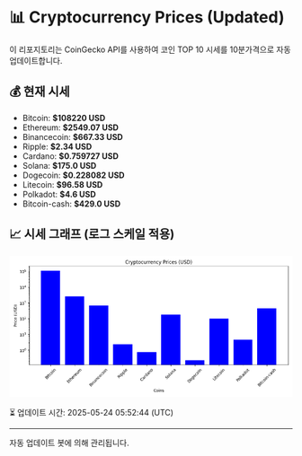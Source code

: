 
# 📊 Cryptocurrency Prices (Updated)

이 리포지토리는 CoinGecko API를 사용하여 코인 TOP 10 시세를 10분가격으로 자동 업데이트합니다.

## 💰 현재 시세
- Bitcoin: **$108220 USD**
- Ethereum: **$2549.07 USD**
- Binancecoin: **$667.33 USD**
- Ripple: **$2.34 USD**
- Cardano: **$0.759727 USD**
- Solana: **$175.0 USD**
- Dogecoin: **$0.228082 USD**
- Litecoin: **$96.58 USD**
- Polkadot: **$4.6 USD**
- Bitcoin-cash: **$429.0 USD**

## 📈 시세 그래프 (로그 스케일 적용)
![Crypto Prices](crypto_prices.png)

⏳ 업데이트 시간: 2025-05-24 05:52:44 (UTC)

---
자동 업데이트 봇에 의해 관리됩니다.
